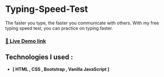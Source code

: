 # Typing-Speed-Test
The faster you type, the faster you communicate with others. With my free typing speed test, you can practice on typing faster.

### [🔗 Live Demo link](https://myelmasry.github.io/Typing-Speed-Test/)

## Technologies I used :

- **[ HTML , CSS , Bootstrap , Vanilla JavaScript ]**
